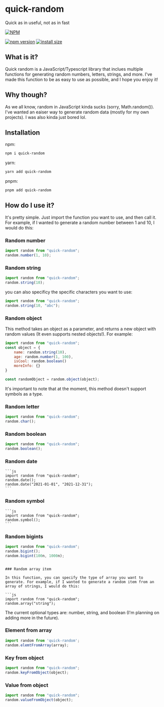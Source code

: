 # quick-random
Quick as in useful, not as in fast

[![NPM](https://nodei.co/npm/quick-random.png)](https://nodei.co/npm/quick-random/)

[![npm version](https://badge.fury.io/js/quick-random.svg)](https://badge.fury.io/js/quick-random)
[![install size](https://packagephobia.com/badge?p=quick-random)](https://packagephobia.com/result?p=quick-random)
## What is it?

Quick random is a JavaScript/Typescript library that inclues multiple functions for generating random numbers, letters, strings, and more. I've made this function to be as easy to use as possible, and I hope you enjoy it!

## Why though?

As we all know, random in JavaScript kinda sucks (sorry, Math.random()). I've wanted an eaiser way to generate random data (mostly for my own projects). I was also kinda just bored lol.

## Installation

npm:

```bash
npm i quick-random
```

yarn:

```bash
yarn add quick-random
```

pnpm:

```bash
pnpm add quick-random
```

## How do I use it?

It's pretty simple. Just import the function you want to use, and then call it. For example, if I wanted to generate a random number between 1 and 10, I would do this:

### Random number

```js
import random from "quick-random";
random.number(1, 10);
```

### Random string

```js
import random from "quick-random";
random.string(10);
```

you can also specificy the specific characters you want to use:

```js
import random from "quick-random";
random.string(10, "abc");
```

### Random object
This method takes an object as a parameter, and returns a new object with random values (It even supports nested objects!). For example:
```js
import random from "quick-random";
const object = {
    name: random.string(10),
    age: random.number(1, 100),
    isCool: random.boolean()
    moreInfo: {}
}

const randomObject = random.object(object);
```
It's important to note that at the moment, this method doesn't support symbols as a type.

### Random letter

```js
import random from "quick-random";
random.char();
```

### Random boolean

```js
import random from "quick-random";
random.boolean();
```

### Random date
    
    ```js
    import random from "quick-random";
    random.date();
    random.date("2021-01-01", "2021-12-31");
    ```

### Random symbol
    
    ```js
    import random from "quick-random";
    random.symbol();
    ```

### Random bigints

```js
import random from "quick-random";
random.bigint();
random.bigint(100n, 1000n);
```
```

### Random array item

In this function, you can specify the type of array you want to generate. For example, if I wanted to generate a random item from an array of strings, I would do this:

```js
import random from "quick-random";
random.array("string");
```

The current optional types are: number, string, and boolean (I'm planning on adding more in the future).

### Element from array

```js
import random from 'quick-random';
random.elemtFromArray(array);
```

### Key from object

```js
import random from "quick-random";
random.keyFromObject(object);
```

### Value from object

```js
import random from "quick-random";
random.valueFromObject(object);
```